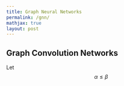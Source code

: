 ```yaml
---
title: Graph Neural Networks
permalink: /gnn/
mathjax: true
layout: post
---
```


## Graph Convolution Networks
Let $$ \alpha \leq \beta $$
